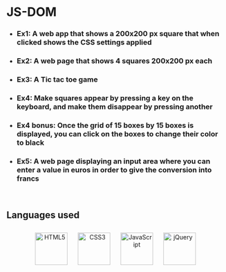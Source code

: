 # JS-DOM

 
- ### Ex1: A web app that shows a 200x200 px square that when clicked shows the CSS settings applied
- ### Ex2: A web page that shows 4 squares 200x200 px each 
- ### Ex3: A Tic tac toe game 
- ### Ex4: Make squares appear by pressing a key on the keyboard, and make them disappear by pressing another
- ### Ex4 bonus: Once the grid of 15 boxes by 15 boxes is displayed, you can click on the boxes to change their color to black
- ### Ex5: A web page displaying an input area where you can enter a value in euros in order to give the conversion into francs
  

<br/>  


## Languages used
<div align="center">  
<a href="https://en.wikipedia.org/wiki/HTML5" target="_blank"><img style="margin: 10px" src="https://profilinator.rishav.dev/skills-assets/html5-original-wordmark.svg" alt="HTML5" height="75" /></a>  
<a href="https://www.w3schools.com/css/" target="_blank"><img style="margin: 10px" src="https://profilinator.rishav.dev/skills-assets/css3-original-wordmark.svg" alt="CSS3" height="75" /></a>  
<a href="https://www.javascript.com/" target="_blank"><img style="margin: 10px" src="https://profilinator.rishav.dev/skills-assets/javascript-original.svg" alt="JavaScript" height="75" /></a>  
<a href="https://jquery.com/" target="_blank"><img style="margin: 10px" src="https://profilinator.rishav.dev/skills-assets/jquery.png" alt="jQuery" height="75" /></a>  
</div>
